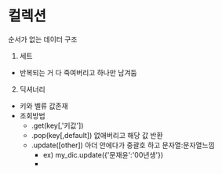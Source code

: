 # 컬렉션
순서가 없는 데이터 구조
1. 세트
 - 반복되는 거 다 죽여버리고 하나만 남겨둠

2. 딕셔너리
- 키와 벨류 값존재
- 조회방법
    - .get(key[,'키값'])
    - .pop(key\[,default\]) 없애버리고 해당 값 반환
    - .update(\[other\]) 아더 안에다가 중괄호 하고 문자열:문자열느낌
        - ex) my_dic.update({'문재윤':'00년생'})
        - 
